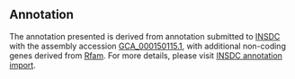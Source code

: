 

Annotation
----------

The annotation presented is derived from annotation submitted to
[INSDC](http://www.insdc.org) with the assembly accession
[GCA\_000150115.1](http://www.ebi.ac.uk/ena/data/view/GCA_000150115.1),
with additional non-coding genes derived from
[Rfam](http://rfam.xfam.org/). For more details, please visit [INSDC
annotation
import](http://ensemblgenomes.org/info/data/insdc_annotation).
